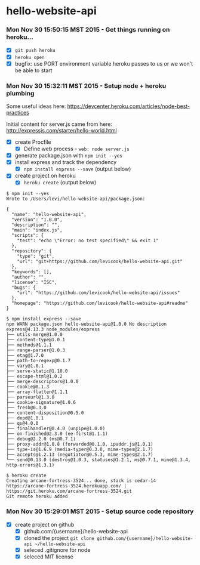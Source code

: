 # hello-website-api


### Mon Nov 30 15:50:15 MST 2015 - Get things running on heroku...

- [x] `git push heroku`
- [x] `heroku open`
- [x] bugfix: use PORT environment variable heroku passes to us or we won't be able to start

### Mon Nov 30 15:32:11 MST 2015 - Setup node + heroku plumbing

Some useful ideas here:
https://devcenter.heroku.com/articles/node-best-practices

Initial content for server.js came from here:
http://expressjs.com/starter/hello-world.html

- [x] create Procfile
  - [x] Define web process - `web: node server.js`
- [x] generate package.json with `npm init --yes`
- [x] install express and track the dependency
  - [x] `npm install express --save` (output below)
- [x] create project on heroku
  - [x] `heroku create` (output below)

```
$ npm init --yes
Wrote to /Users/levi/hello-website-api/package.json:

{
  "name": "hello-website-api",
  "version": "1.0.0",
  "description": "",
  "main": "index.js",
  "scripts": {
    "test": "echo \"Error: no test specified\" && exit 1"
  },
  "repository": {
    "type": "git",
    "url": "git+https://github.com/levicook/hello-website-api.git"
  },
  "keywords": [],
  "author": "",
  "license": "ISC",
  "bugs": {
    "url": "https://github.com/levicook/hello-website-api/issues"
  },
  "homepage": "https://github.com/levicook/hello-website-api#readme"
}
```

```
$ npm install express --save
npm WARN package.json hello-website-api@1.0.0 No description
express@4.13.3 node_modules/express
├── utils-merge@1.0.0
├── content-type@1.0.1
├── methods@1.1.1
├── range-parser@1.0.3
├── etag@1.7.0
├── path-to-regexp@0.1.7
├── vary@1.0.1
├── serve-static@1.10.0
├── escape-html@1.0.2
├── merge-descriptors@1.0.0
├── cookie@0.1.3
├── array-flatten@1.1.1
├── parseurl@1.3.0
├── cookie-signature@1.0.6
├── fresh@0.3.0
├── content-disposition@0.5.0
├── depd@1.0.1
├── qs@4.0.0
├── finalhandler@0.4.0 (unpipe@1.0.0)
├── on-finished@2.3.0 (ee-first@1.1.1)
├── debug@2.2.0 (ms@0.7.1)
├── proxy-addr@1.0.8 (forwarded@0.1.0, ipaddr.js@1.0.1)
├── type-is@1.6.9 (media-typer@0.3.0, mime-types@2.1.7)
├── accepts@1.2.13 (negotiator@0.5.3, mime-types@2.1.7)
└── send@0.13.0 (destroy@1.0.3, statuses@1.2.1, ms@0.7.1, mime@1.3.4, http-errors@1.3.1)
```

```
$ heroku create
Creating arcane-fortress-3524... done, stack is cedar-14
https://arcane-fortress-3524.herokuapp.com/ | https://git.heroku.com/arcane-fortress-3524.git
Git remote heroku added
```

### Mon Nov 30 15:29:01 MST 2015 - Setup source code repository

- [x] create project on github
  - [x] github.com/{username}/hello-website-api
  - [x] cloned the project `git clone github.com/{username}/hello-website-api ~/hello-website-api`
  - [x] seleced .gitignore for node
  - [x] seleced MIT license
